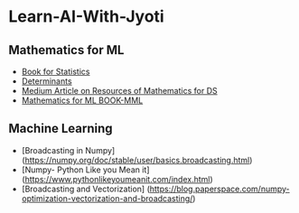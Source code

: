 # Learn-AI-With-Jyoti



## Mathematics for ML 
- [Book for Statistics](https://greenteapress.com/thinkstats2/thinkstats2.pdf)
- [Determinants](https://towardsdatascience.com/discovering-the-matrix-determinant-11b56616d99a)
- [Medium Article on Resources of Mathematics for DS](https://towardsdatascience.com/mathematics-for-data-science-e53939ee8306)
- [Mathematics for ML BOOK-MML](https://mml-book.github.io/book/mml-book.pdf)

## Machine Learning
- [Broadcasting in Numpy] (https://numpy.org/doc/stable/user/basics.broadcasting.html)
- [Numpy- Python Like you Mean it] (https://www.pythonlikeyoumeanit.com/index.html)
- [Broadcasting and Vectorization] (https://blog.paperspace.com/numpy-optimization-vectorization-and-broadcasting/)



